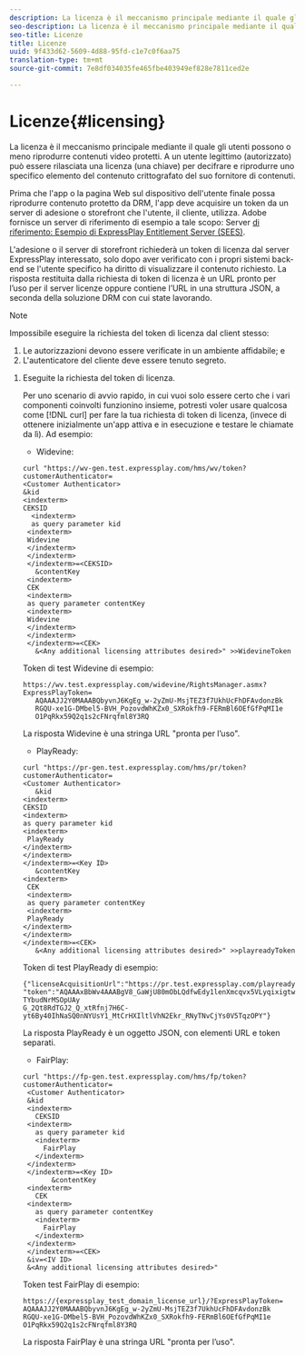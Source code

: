 ```yaml
---
description: La licenza è il meccanismo principale mediante il quale gli utenti possono o meno riprodurre contenuti video protetti. A un utente legittimo (autorizzato) può essere rilasciata una licenza (una chiave) per decifrare e riprodurre uno specifico elemento del contenuto crittografato del suo fornitore di contenuti.
seo-description: La licenza è il meccanismo principale mediante il quale gli utenti possono o meno riprodurre contenuti video protetti. A un utente legittimo (autorizzato) può essere rilasciata una licenza (una chiave) per decifrare e riprodurre uno specifico elemento del contenuto crittografato del suo fornitore di contenuti.
seo-title: Licenze
title: Licenze
uuid: 9f433d62-5609-4d88-95fd-c1e7c0f6aa75
translation-type: tm+mt
source-git-commit: 7e8df034035fe465fbe403949ef828e7811ced2e

---
```



# Licenze{#licensing}

La licenza è il meccanismo principale mediante il quale gli utenti possono o meno riprodurre contenuti video protetti. A un utente legittimo (autorizzato) può essere rilasciata una licenza (una chiave) per decifrare e riprodurre uno specifico elemento del contenuto crittografato del suo fornitore di contenuti.

Prima che l&#39;app o la pagina Web sul dispositivo dell&#39;utente finale possa riprodurre contenuto protetto da DRM, l&#39;app deve acquisire un token da un server di adesione o storefront che l&#39;utente, il cliente, utilizza. Adobe fornisce un server di riferimento di esempio a tale scopo: Server [di riferimento: Esempio di ExpressPlay Entitlement Server (SEES)](../../multi-drm-workflows/feature-topics/sees-reference-server.md).

L&#39;adesione o il server di storefront richiederà un token di licenza dal server ExpressPlay interessato, solo dopo aver verificato con i propri sistemi back-end se l&#39;utente specifico ha diritto di visualizzare il contenuto richiesto. La risposta restituita dalla richiesta di token di licenza è un URL pronto per l’uso per il server licenze oppure contiene l’URL in una struttura JSON, a seconda della soluzione DRM con cui state lavorando.

>[!NOTE]
>
>Impossibile eseguire la richiesta del token di licenza dal client stesso:
>1. Le autorizzazioni devono essere verificate in un ambiente affidabile; e
>1. L&#39;autenticatore del cliente deve essere tenuto segreto.


1. Eseguite la richiesta del token di licenza.

   Per uno scenario di avvio rapido, in cui vuoi solo essere certo che i vari componenti coinvolti funzionino insieme, potresti voler usare qualcosa come [!DNL curl] per fare la tua richiesta di token di licenza, (invece di ottenere inizialmente un&#39;app attiva e in esecuzione e testare le chiamate da lì). Ad esempio:

   * Widevine:

   ```
   curl "https://wv-gen.test.expressplay.com/hms/wv/token?customerAuthenticator= 
   <Customer Authenticator> 
   &kid 
   <indexterm>
   CEKSID 
     <indexterm>
     as query parameter kid 
    <indexterm>
    Widevine 
    </indexterm> 
    </indexterm> 
    </indexterm>=<CEKSID> 
      &contentKey 
    <indexterm>
    CEK 
    <indexterm>
    as query parameter contentKey 
    <indexterm>
    Widevine 
    </indexterm> 
    </indexterm> 
    </indexterm>=<CEK> 
      &<Any additional licensing attributes desired>" >>WidevineToken 
   ```

   Token di test Widevine di esempio:

   ```
   https://wv.test.expressplay.com/widevine/RightsManager.asmx?ExpressPlayToken= 
      AQAAAJJ2Y0MAAABQbyvnJ6KgEg_w-2yZmU-MsjTEZ3f7UkhUcFhDFAvdonzBk 
      RGQU-xe1G-DMbel5-BVH_PozovdWhKZx0_SXRokfh9-FERmBl6OEfGfPqMI1e 
      O1PqRkx59Q2q1s2cFNrqfml8Y3RQ 
   ```

   La risposta Widevine è una stringa URL &quot;pronta per l’uso&quot;.

   * PlayReady:

   ```
   curl "https://pr-gen.test.expressplay.com/hms/pr/token?customerAuthenticator= 
   <Customer Authenticator> 
      &kid 
   <indexterm>
   CEKSID 
   <indexterm>
   as query parameter kid 
   <indexterm>
    PlayReady 
   </indexterm> 
   </indexterm> 
   </indexterm>=<Key ID> 
      &contentKey 
   <indexterm>
    CEK 
    <indexterm>
    as query parameter contentKey 
    <indexterm>
    PlayReady 
   </indexterm> 
   </indexterm> 
   </indexterm>=<CEK> 
      &<Any additional licensing attributes desired>" >>playreadyToken
   ```

   Token di test PlayReady di esempio:

   ```
   {"licenseAcquisitionUrl":"https://pr.test.expressplay.com/playready/RightsManager.asmx", 
   "token":"AQAAAxBbWv4AAABgV8_GaWjU80mObLQdfwEdy1lenXmcqvx5VLyqixigtwXLthzjPxq9QDT-TYbudNrMSOpUAy 
   G_2Qt8RdTGJ2_Q_xtRfnj7H6C-yt6By40IhNaSQ0nNYUsY1_MtCrHXIltlVhN2Ekr_RNyTNvCjYs0V5TqzOPY"} 
   ```

   La risposta PlayReady è un oggetto JSON, con elementi URL e token separati.

   * FairPlay:

   ```
   curl "https://fp-gen.test.expressplay.com/hms/fp/token?customerAuthenticator= 
    <Customer Authenticator> 
    &kid 
    <indexterm>
      CEKSID 
    <indexterm>
      as query parameter kid 
      <indexterm>
        FairPlay 
      </indexterm> 
    </indexterm> 
    </indexterm>=<Key ID> 
          &contentKey 
    <indexterm>
      CEK 
    <indexterm>
      as query parameter contentKey 
      <indexterm>
        FairPlay 
      </indexterm> 
    </indexterm> 
    </indexterm>=<CEK> 
    &iv=<IV ID> 
    &<Any additional licensing attributes desired>"
   ```

   Token test FairPlay di esempio:

   ```
   https://{expressplay_test_domain_license_url}/?ExpressPlayToken= 
   AQAAAJJ2Y0MAAABQbyvnJ6KgEg_w-2yZmU-MsjTEZ3f7UkhUcFhDFAvdonzBk 
   RGQU-xe1G-DMbel5-BVH_PozovdWhKZx0_SXRokfh9-FERmBl6OEfGfPqMI1e 
   O1PqRkx59Q2q1s2cFNrqfml8Y3RQ
   ```

   La risposta FairPlay è una stringa URL &quot;pronta per l’uso&quot;.
